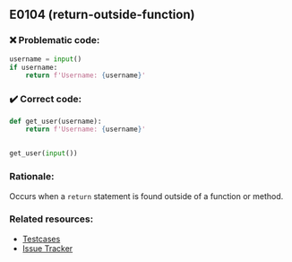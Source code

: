 ## E0104 (return-outside-function)

### :x: Problematic code:

```python
username = input()
if username:
    return f'Username: {username}'
```

### :heavy_check_mark: Correct code:

```python
def get_user(username):
    return f'Username: {username}'


get_user(input())
```

### Rationale:

Occurs when a `return` statement is found outside of a function or method.

### Related resources:

- [Testcases](https://github.com/PyCQA/pylint/blob/master/tests/functional/r/return_outside_function.py)
- [Issue Tracker](https://github.com/PyCQA/pylint/issues?q=is%3Aissue+%22return-outside-function%22+OR+%22E0104%22)
